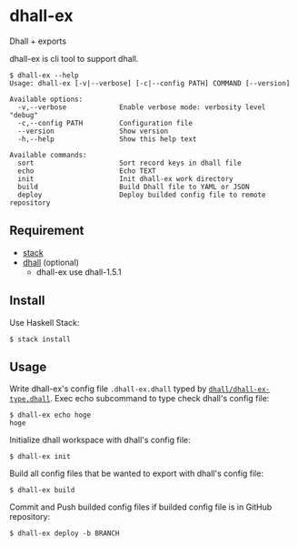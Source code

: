 # dhall-ex

Dhall + exports

dhall-ex is cli tool to support dhall.

```
$ dhall-ex --help
Usage: dhall-ex [-v|--verbose] [-c|--config PATH] COMMAND [--version]

Available options:
  -v,--verbose             Enable verbose mode: verbosity level "debug"
  -c,--config PATH         Configuration file
  --version                Show version
  -h,--help                Show this help text

Available commands:
  sort                     Sort record keys in dhall file
  echo                     Echo TEXT
  init                     Init dhall-ex work directory
  build                    Build Dhall file to YAML or JSON
  deploy                   Deploy builded config file to remote repository
```

## Requirement

- [stack](https://docs.haskellstack.org/)
- [dhall](https://github.com/dhall-lang/dhall-lang) (optional)
    - dhall-ex use dhall-1.5.1

## Install

Use Haskell Stack:

```
$ stack install
```

## Usage

Write dhall-ex's config file `.dhall-ex.dhall` typed by [`dhall/dhall-ex-type.dhall`](dhall/dhall-ex-type.dhall).
Exec echo subcommand to type check dhall's config file:

```
$ dhall-ex echo hoge
hoge
```

Initialize dhall workspace with dhall's config file:

```
$ dhall-ex init
```

Build all config files that be wanted to export with dhall's config file:

```
$ dhall-ex build
```

Commit and Push builded config files if builded config file is in GitHub repository:

```
$ dhall-ex deploy -b BRANCH
```
